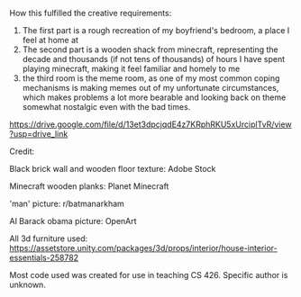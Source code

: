 How this fulfilled the creative requirements:

1. The first part is a rough recreation of my boyfriend's bedroom, a place I feel at home at
2. The second part is a wooden shack from minecraft, representing the decade and thousands (if not tens of thousands) of hours I have spent playing minecraft, making it feel familiar and homely to me
3. the third room is the meme room, as one of my most common coping mechanisms is making memes out of my unfortunate circumstances, which makes problems a lot more bearable and looking back on theme somewhat nostalgic even with the bad times. 

https://drive.google.com/file/d/13et3dpcjqdE4z7KRphRKU5xUrciplTvR/view?usp=drive_link

Credit: 

Black brick wall and wooden floor texture: Adobe Stock

Minecraft wooden planks: Planet Minecraft

'man' picture: r/batmanarkham

AI Barack obama picture: OpenArt

All 3d furniture used: https://assetstore.unity.com/packages/3d/props/interior/house-interior-essentials-258782

Most code used was created for use in teaching CS 426. Specific author is unknown.

